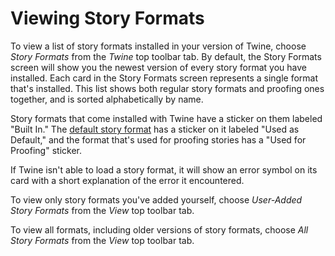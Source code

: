 # Viewing Story Formats

To view a list of story formats installed in your version of Twine, choose
_Story Formats_ from the _Twine_ top toolbar tab. By default, the Story Formats
screen will show you the newest version of every story format you have
installed. Each card in the Story Formats screen represents a single format
that's installed. This list shows both regular story formats and proofing ones
together, and is sorted alphabetically by name.

Story formats that come installed with Twine have a sticker on them labeled
"Built In." The [default story format](default.md) has a sticker on it labeled
"Used as Default," and the format that's used for proofing stories has a "Used
for Proofing" sticker.

If Twine isn't able to load a story format, it will show an error symbol on its
card with a short explanation of the error it encountered.

To view only story formats you've added yourself, choose _User-Added Story
Formats_ from the _View_ top toolbar tab.

To view all formats, including older versions of story formats, choose _All
Story Formats_ from the _View_ top toolbar tab.
